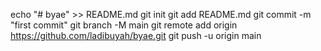 echo "# byae" >> README.md
git init
git add README.md
git commit -m "first commit"
git branch -M main
git remote add origin https://github.com/ladibuyah/byae.git
git push -u origin main
